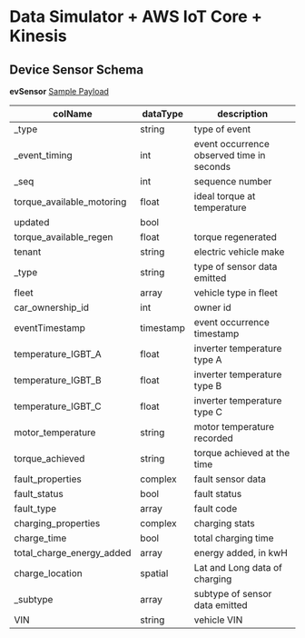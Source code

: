 # Data Simulator + AWS IoT Core + Kinesis 





## Device Sensor Schema

**evSensor**  [Sample Payload](/Part2/evSensor.json) 

colName| dataType| description  
|---|---|---|
|_type|string|type of event|  
|_event_timing|int|event occurrence observed time in seconds|   
|_seq|int|sequence number| 
|torque_available_motoring|float|ideal torque at temperature|  
|updated|bool|  |  
|torque_available_regen|float|torque regenerated|  
|tenant|string|electric vehicle make|  
|_type|string|type of sensor data emitted|  
|fleet|array|vehicle type in fleet|  
|car_ownership_id|int|owner id|  
|eventTimestamp|timestamp|event occurrence timestamp|  
|temperature_IGBT_A|float|inverter temperature type A|  
|temperature_IGBT_B|float|inverter temperature type B|  
|temperature_IGBT_C|float|inverter temperature type C|  
|motor_temperature|string|motor temperature recorded|  
|torque_achieved|string|torque achieved at the time|  
|fault_properties|complex<JSON>|fault sensor data|  
  |fault_status|bool|fault status|  
  |fault_type|array|fault code|  
|charging_properties|complex<JSON>|charging stats|  
  |charge_time|bool|total charging time|  
  |total_charge_energy_added|array|energy added, in kwH|  
  |charge_location|spatial|Lat and Long data of charging|  
|_subtype|array|subtype of sensor data emitted|  
|VIN|string|vehicle VIN|  
